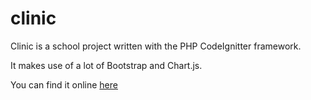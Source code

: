 clinic
======

Clinic is a school project written with the PHP CodeIgnitter framework.

It makes use of a lot of Bootstrap and Chart.js.

You can find it online <a href="http://waldo2.dawsoncollege.qc.ca/1237628/clinic">here</a>
